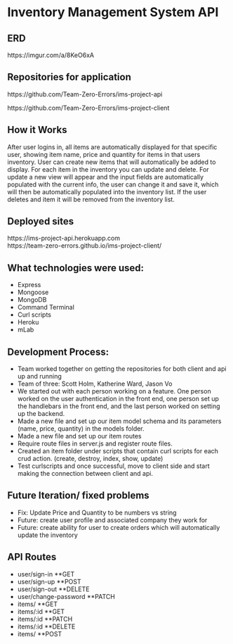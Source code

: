 
<h1>Inventory Management System API</h1>

<h2>ERD</h2>
https://imgur.com/a/8KeO6xA

<h2>Repositories for application</h2>
https://github.com/Team-Zero-Errors/ims-project-api
<p></p>
https://github.com/Team-Zero-Errors/ims-project-client
<p></p>

<h2>How it Works</h2>
<p>After user logins in, all items are automatically displayed for that specific
user, showing item name, price and quantity for items in that users inventory.
User can create new items that will automatically be added to display.
For each item in the inventory you can update and delete. For update a new
view will appear and the input fields are automatically populated with the
current info, the user can change it and save it, which will then be automatically
populated into the inventory list. If the user deletes and item it will be
removed from the inventory list.</p>

<h2>Deployed sites</h2>
https://ims-project-api.herokuapp.com
<br>
https://team-zero-errors.github.io/ims-project-client/

<h2>What technologies were used:</h2>

<ul>
<li>Express</li>
<li>Mongoose</li>
<li>MongoDB</li>
<li>Command Terminal</li>
<li>Curl scripts</li>
<li>Heroku</li>
<li>mLab</li>
</ul>

<h2>Development Process:</h2>
<ul>
<li>Team worked together on getting the repositories for both client and api up and running</li>
<li>Team of three: Scott Holm, Katherine Ward, Jason Vo</li>
<li>We started out with each person working on a feature. One person worked on the user authentication in the front end, one person set up the handlebars in the front end, and the last person worked on setting up the backend.</li>
<li>Made a new file and set up our item model schema and its parameters (name, price, quantity) in the models folder.</li>
<li>Made a new file and set up our item routes</li>
<li>Require route files in server.js and register route files.</li>
<li>Created an item folder under scripts that contain curl scripts for each crud action. (create, destroy, index, show, update)</li>
<li>Test curlscripts and once successful, move to client side and start making the connection between client and api.</li>
</ul>

<h2>Future Iteration/ fixed problems</h2>
<ul>
<li>Fix: Update Price and Quantity to be numbers vs string</li>
<li>Future: create user profile and associated company they work for</li>
<li>Future: create ability for user to create orders which will automatically
update the inventory</li>
</ul>

<h2>API Routes</h2>
<ul>
<li>user/sign-in    **GET</li>
<li>user/sign-up    **POST</li>
<li>user/sign-out    **DELETE</li>
<li>user/change-password    **PATCH</li>
<li>items/    **GET</li>
<li>items/:id    **GET</li>
<li>items/:id    **PATCH</li>
<li>items/:id    **DELETE</li>
<li>items/    **POST</li>
</ul>
